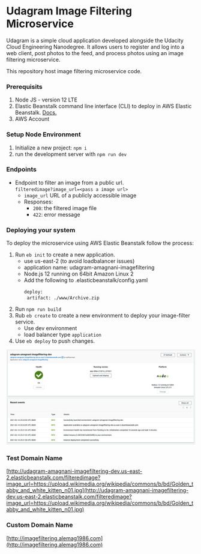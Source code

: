 # Udagram Image Filtering Microservice

Udagram is a simple cloud application developed alongside the Udacity Cloud Engineering Nanodegree. It allows users to register and log into a web client, post photos to the feed, and process photos using an image filtering microservice.

This repository host image filtering microservice code.


### Prerequisits 

1. Node JS - version 12 LTE 
2. Elastic Beanstalk command line interface (CLI) to deploy in AWS Elastic Beanstalk. [Docs.](https://docs.aws.amazon.com/elasticbeanstalk/latest/dg/eb-cli3.html)
3. AWS Account

### Setup Node Environment

1. Initialize a new project: `npm i`
2. run the development server with `npm run dev`

### Endpoints

- Endpoint to filter an image from a public url.  
`filteredimage?image_url=<pass a image url>`
  - `image_url` URL of a publicly accessible image
  - Responses: 
    - `200`: the filtered image file
    - `422`: error message 

### Deploying your system

To deploy the microservice using AWS Elastic Beanstalk follow the process:
1. Run `eb init` to create a new application.
   - use us-east-2 (to avoid loadbalancer issues) 
   - application name: udagram-amagnani-imagefiltering
   - Node.js 12 running on 64bit Amazon Linux 2
   - Add the following to .elasticbeanstalk/config.yaml
     ```
     deploy:
      artifact: ./www/Archive.zip
     ```
2. Run `npm run build`
3. Rub `eb create` to create a new environment to deploy your image-filter service.
   - Use dev environment
   - load balancer type `application`
4. Use `eb deploy` to push changes.

![EB-Capture](deployment_screenshots/capture.png)

### Test Domain Name

[http://udagram-amagnani-imagefiltering-dev.us-east-2.elasticbeanstalk.com/filteredimage?image_url=https://upload.wikimedia.org/wikipedia/commons/b/bd/Golden_tabby_and_white_kitten_n01.jpg](http://udagram-amagnani-imagefiltering-dev.us-east-2.elasticbeanstalk.com/filteredimage?image_url=https://upload.wikimedia.org/wikipedia/commons/b/bd/Golden_tabby_and_white_kitten_n01.jpg)

### Custom Domain Name

[http://imagefiltering.alemag1986.com](http://imagefiltering.alemag1986.com)
